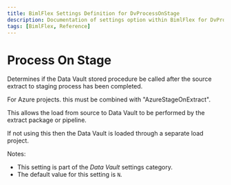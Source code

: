 ```yaml
---
title: BimlFlex Settings Definition for DvProcessOnStage
description: Documentation of settings option within BimlFlex for DvProcessOnStage
tags: [BimlFlex, Reference]
---
```


# Process On Stage

Determines if the Data Vault stored procedure be called after the source extract to staging process has been completed.

For Azure projects. this must be combined with "AzureStageOnExtract".

This allows the load from source to Data Vault to be performed by the extract package or pipeline.

If not using this then the Data Vault is loaded through a separate load project.

Notes:

* This setting is part of the *Data Vault* settings category.
* The default value for this setting is `N`.
